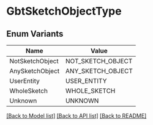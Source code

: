 # GbtSketchObjectType

## Enum Variants

| Name | Value |
|---- | -----|
| NotSketchObject | NOT_SKETCH_OBJECT |
| AnySketchObject | ANY_SKETCH_OBJECT |
| UserEntity | USER_ENTITY |
| WholeSketch | WHOLE_SKETCH |
| Unknown | UNKNOWN |


[[Back to Model list]](../README.md#documentation-for-models) [[Back to API list]](../README.md#documentation-for-api-endpoints) [[Back to README]](../README.md)


